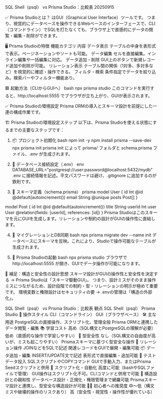 SQL Shell（psql） vs Prisma Studio：比較表 20250915

✅ Prisma Studioとは？
はGUI（Graphical User Interface）ツールです。
つまり、視覚的にデータベースを操作できるWebベースのインターフェースで、CLI（コマンドライン）でSQLを打たなくても、ブラウザ上で直感的にデータの閲覧・編集・削除ができます。

🖥️ Prisma Studioの特徴
機能カテゴリ	    内容
データ表示      	テーブルの中身を表形式で表示。ページネーションやソートも可能。
データ編集	        セルを直接編集。インライン編集や一括編集に対応。
データ追加・削除	GUI上のボタンで新規レコード追加や削除が可能。
リレーション表示	テーブル間の関係（1対多、多対多など）を視覚的に確認・操作できる。
フィルタ・検索	条件指定でデータを絞り込み。検索バーやフィルター機能あり。

🟥 起動方法（CLIからGUIへ）
bash
npx prisma studio
このコマンドを実行すると、http://localhost:5555 でブラウザが立ち上がり、GUIが表示されます。

✅ Prisma Studioの環境設定
Prisma ORMの導入とスキーマ設計を前提にした一連の構成作業です。

🏗️ Prisma Studioの環境設定ステップ
以下は、Prisma Studioを使える状態にするまでの主要なステップです：

1. 📦 プロジェクト初期化
bash
npm init -y
npm install prisma --save-dev
npx prisma init
prisma init によって prisma/ フォルダと schema.prisma ファイル、.env が生成されます。

2. 🔐 データベース接続設定（.env）
env
DATABASE_URL="postgresql://user:password@localhost:5432/mydb"
.env に接続情報を記述。平文パスワードは避け、.gitignore に追加するのが鉄則です。

3. 🧬 スキーマ定義（schema.prisma）
prisma
model User {
  id    Int    @id @default(autoincrement())
  email String @unique
  posts Post[]
}

model Post {
  id     Int    @id @default(autoincrement())
  title  String
  userId Int
  user   User   @relation(fields: [userId], references: [id])
}
Prisma Studioはこのスキーマを元にGUIを生成します。リレーションや制約の設計がGUIの操作性に直結します。

4. 🔄 マイグレーションとDB同期
bash
npx prisma migrate dev --name init
データベースにスキーマを反映。これにより、Studioで操作可能なテーブルが生成されます。

5. 🚀 Prisma Studioの起動
bash
npx prisma studio
ブラウザで http://localhost:5555 が開き、GUIでデータ操作が可能になります。

🧠 補足：構造と安全性の設計思想
スキーマ設計がGUIの操作性と安全性を決定する → Prisma Studioは「スキーマ駆動GUI」。
つまり、設計ミスがそのまま操作ミスにつながるため、設計段階での制約・型・リレーションの明示が極めて重要です。
環境変数と権限設計はセキュリティの要 → .envの管理は「構造の外部化」。


SQL Shell（psql） vs Prisma Studio：比較表
観点	                SQL Shell（psql）	                                Prisma Studio
🧠 操作スタイル	        CLI（コマンドライン）	                              GUI（ブラウザベース）
🛠️ 主な用途             PostgreSQLの直接操作、スクリプト化、管理全般	        Prisma ORMと連携したデータ閲覧・編集
📚 学習コスト	        高め（SQL構文とPostgreSQLの理解が必要）	              低め（直感的な操作で学習しやすい）
🧩 型安全性	            なし（SQL構文の自由度が高いが、ミスも起こりやすい）	    Prismaスキーマに基づく型安全な操作
🔄 リレーション操作	    JOINなどをSQLで記述	                                 関連レコードをGUIで展開・編集可能
📦 データ追加・編集	    INSERT/UPDATE文で記述	                             表形式で直接編集・追加可能
🧪 テストデータ投入	    SQLスクリプトやCOPYコマンド	                          GUIで手動入力、またはPrisma Seedスクリプトと併用
🧵 スクリプト化・自動化	高度に可能（bashやSQLファイルで管理）	               GUI操作はスクリプト化不可。CLIコマンドと併用で可能
🧱 構造設計との親和性	データベース設計・正規化・権限管理まで網羅可能	        Prismaスキーマ設計と連携し、型安全な構造設計が可能
🧑‍💻 初心者への推奨度	中〜低（構文ミスや破壊的操作のリスクあり）	            高（安全性・視覚性・操作性が優れている）
